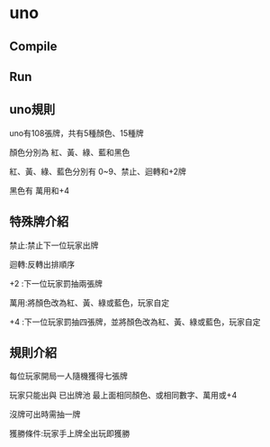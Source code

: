 # uno
## Compile
## Run
## uno規則
uno有108張牌，共有5種顏色、15種牌

顏色分別為 紅、黃、綠、藍和黑色

紅、黃、綠、藍色分別有 0~9、禁止、迴轉和+2牌

黑色有 萬用和+4

## 特殊牌介紹
禁止:禁止下一位玩家出牌

迴轉:反轉出排順序

+2 :下一位玩家罰抽兩張牌

萬用:將顏色改為紅、黃、綠或藍色，玩家自定

+4 :下一位玩家罰抽四張牌，並將顏色改為紅、黃、綠或藍色，玩家自定

## 規則介紹
每位玩家開局一人隨機獲得七張牌

玩家只能出與 已出牌池 最上面相同顏色、或相同數字、萬用或+4

沒牌可出時需抽一牌

獲勝條件:玩家手上牌全出玩即獲勝


